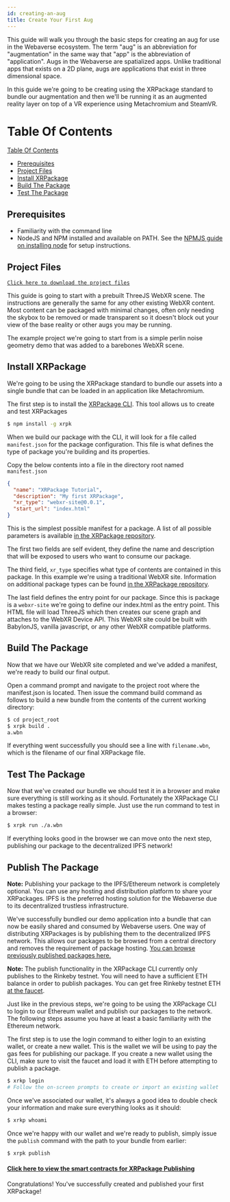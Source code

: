 ```yaml
---
id: creating-an-aug
title: Create Your First Aug
---
```


This guide will walk you through the basic steps for creating an aug for use in the Webaverse ecosystem. The term "aug" is an abbreviation for "augmentation" in the same way that "app" is the abbreviation of "application". Augs in the Webaverse are spatialized apps. Unlike traditional apps that exists on a 2D plane, augs are applications that exist in three dimensional space.

In this guide we're going to be creating using the XRPackage standard to bundle our augmentation and then we'll be running it as an augmented reality layer on top of a VR experience using Metachromium and SteamVR.


# Table Of Contents
[Table Of Contents](#table-of-contents)
  - [Prerequisites](#prerequisites)
  - [Project Files](#project-files)
  - [Install XRPackage](#install-xrpackage)
  - [Build The Package](#build-the-package)
  - [Test The Package](#test-the-package)

## Prerequisites

* Familiarity with the command line
* NodeJS and NPM installed and available on PATH. See the [NPMJS guide on installing node](https://docs.npmjs.com/downloading-and-installing-node-js-and-npm) for setup instructions.

## Project Files

[`Click here to download the project files`]()

This guide is going to start with a prebuilt ThreeJS WebXR scene. The instructions are generally the same for any other existing WebXR content. Most content can be packaged with minimal changes, often only needing the skybox to be removed or made transparent so it doesn't block out your view of the base reality or other augs you may be running.

The example project we're going to start from is a simple perlin noise geometry demo that was added to a barebones WebXR scene.



## Install XRPackage

We're going to be using the XRPackage standard to bundle our assets into a single bundle that can be loaded in an application like Metachromium.

The first step is to install the [XRPackage CLI](https://www.npmjs.com/package/xrpk). This tool allows us to create and test XRPackages

```bash
$ npm install -g xrpk
```

When we build our package with the CLI, it will look for a file called `manifest.json` for the package configuration. This file is what defines the type of package you're building and its properties.

Copy the below contents into a file in the directory root named `manifest.json`

```json
{
  "name": "XRPackage Tutorial",
  "description": "My first XRPackage",
  "xr_type": "webxr-site@0.0.1",
  "start_url": "index.html"
}
```

This is the simplest possible manifest for a package. A list of all possible parameters is available [in the XRPackage repository](https://github.com/webaverse/xrpackage#package-configuration).

The first two fields are self evident, they define the name and description that will be exposed to users who want to consume our package.

The third field, `xr_type` specifies what type of contents are contained in this package. In this example we're using a traditional WebXR site. Information on additional package types can be found [in the XRPackage repository](https://github.com/webaverse/xrpackage#package-configuration).

The last field defines the entry point for our package. Since this is package is a `webxr-site` we're going to define our index.html as the entry point. This HTML file will load ThreeJS which then creates our scene graph and attaches to the WebXR Device API. This WebXR site could be built with BabylonJS, vanilla javascript, or any other WebXR compatible platforms.

## Build The Package

Now that we have our WebXR site completed and we've added a manifest, we're ready to build our final output.

Open a command prompt and navigate to the project root where the manifest.json is located. Then issue the command build command as follows to build a new bundle from the contents of the current working directory:

```bash
$ cd project_root
$ xrpk build .
a.wbn
```

If everything went successfully you should see a line with `filename.wbn`, which is the filename of our final XRPackage file.

## Test The Package

Now that we've created our bundle we should test it in a browser and make sure everything is still working as it should. Fortunately the XRPackage CLI makes testing a package really simple. Just use the run command to test in a browser:

```bash
$ xrpk run ./a.wbn
```

If everything looks good in the browser we can move onto the next step, publishing our package to the decentralized IPFS network!

## Publish The Package

**Note:** Publishing your package to the IPFS/Ethereum network is completely optional. You can use any hosting and distribution platform to share your XRPackages. IPFS is the preferred hosting solution for the Webaverse due to its decentralized trustless infrastructure.

We've successfully bundled our demo application into a bundle that can now be easily shared and consumed by Webaverse users. One way of distributing XRPackages is by publishing them to the decentralized IPFS network. This allows our packages to be browsed from a central directory and removes the requirement of package hosting. [You can browse previously published packages here.](https://xrpackage.org/browse.html)

**Note:** The publish functionality in the XRPackage CLI currently only publishes to the Rinkeby testnet. You will need to have a sufficient ETH balance in order to publish packages. You can get free Rinkeby testnet ETH [at the faucet](https://faucet.rinkeby.io/).

Just like in the previous steps, we're going to be using the XRPackage CLI to login to our Ethereum wallet and publish our packages to the network. The following steps assume you have at least a basic familiarity with the Ethereum network.

The first step is to use the login command to either login to an existing wallet, or create a new wallet. This is the wallet we will be using to pay the gas fees for publishing our package. If you create a new wallet using the CLI, make sure to visit the faucet and load it with ETH before attempting to publish a package.

```bash
$ xrkp login
# Follow the on-screen prompts to create or import an existing wallet
```

Once we've associated our wallet, it's always a good idea to double check your information and make sure everything looks as it should:

```bash
$ xrkp whoami
```

Once we're happy with our wallet and we're ready to publish, simply issue the `publish` command with the path to your bundle from earlier:

```bash
$ xrpk publish
```

#### [Click here to view the smart contracts for XRPackage Publishing](https://github.com/webaverse/contracts)

Congratulations! You've successfully created and published your first XRPackage!